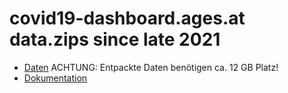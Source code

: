# covid19-dashboard.ages.at data.zips since late 2021

* [Daten](https://github.com/zeitferne/covidat-data/releases/tag/data_ages_all)
  ACHTUNG: Entpackte Daten benötigen ca. 12 GB Platz!
* [Dokumentation](/docs/covid/ages-und-ems.md)
